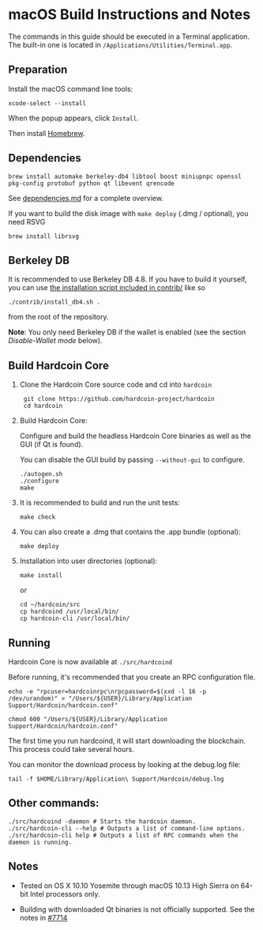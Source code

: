 macOS Build Instructions and Notes
====================================
The commands in this guide should be executed in a Terminal application.
The built-in one is located in `/Applications/Utilities/Terminal.app`.

Preparation
-----------
Install the macOS command line tools:

`xcode-select --install`

When the popup appears, click `Install`.

Then install [Homebrew](https://brew.sh).

Dependencies
----------------------

    brew install automake berkeley-db4 libtool boost miniupnpc openssl pkg-config protobuf python qt libevent qrencode

See [dependencies.md](dependencies.md) for a complete overview.

If you want to build the disk image with `make deploy` (.dmg / optional), you need RSVG

    brew install librsvg

Berkeley DB
-----------
It is recommended to use Berkeley DB 4.8. If you have to build it yourself,
you can use [the installation script included in contrib/](/contrib/install_db4.sh)
like so

```shell
./contrib/install_db4.sh .
```

from the root of the repository.

**Note**: You only need Berkeley DB if the wallet is enabled (see the section *Disable-Wallet mode* below).

Build Hardcoin Core
------------------------

1. Clone the Hardcoin Core source code and cd into `hardcoin`

        git clone https://github.com/hardcoin-project/hardcoin
        cd hardcoin

2.  Build Hardcoin Core:

    Configure and build the headless Hardcoin Core binaries as well as the GUI (if Qt is found).

    You can disable the GUI build by passing `--without-gui` to configure.

        ./autogen.sh
        ./configure
        make

3.  It is recommended to build and run the unit tests:

        make check

4.  You can also create a .dmg that contains the .app bundle (optional):

        make deploy

5.  Installation into user directories (optional):

        make install

    or

        cd ~/hardcoin/src
        cp hardcoind /usr/local/bin/
        cp hardcoin-cli /usr/local/bin/

Running
-------

Hardcoin Core is now available at `./src/hardcoind`

Before running, it's recommended that you create an RPC configuration file.

    echo -e "rpcuser=hardcoinrpc\nrpcpassword=$(xxd -l 16 -p /dev/urandom)" > "/Users/${USER}/Library/Application Support/Hardcoin/hardcoin.conf"

    chmod 600 "/Users/${USER}/Library/Application Support/Hardcoin/hardcoin.conf"

The first time you run hardcoind, it will start downloading the blockchain. This process could take several hours.

You can monitor the download process by looking at the debug.log file:

    tail -f $HOME/Library/Application\ Support/Hardcoin/debug.log

Other commands:
-------

    ./src/hardcoind -daemon # Starts the hardcoin daemon.
    ./src/hardcoin-cli --help # Outputs a list of command-line options.
    ./src/hardcoin-cli help # Outputs a list of RPC commands when the daemon is running.

Notes
-----

* Tested on OS X 10.10 Yosemite through macOS 10.13 High Sierra on 64-bit Intel processors only.

* Building with downloaded Qt binaries is not officially supported. See the notes in [#7714](https://github.com/bitcoin/bitcoin/issues/7714)
